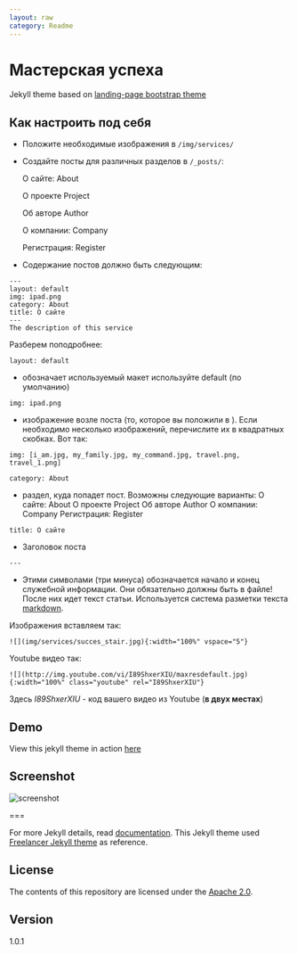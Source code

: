 ```yaml
---
layout: raw
category: Readme
---
```

# Мастерская успеха

Jekyll theme based on [landing-page bootstrap theme ](http://startbootstrap.com/templates/landing-page/)

## Как настроить под себя
 - Положите необходимые изображения в `/img/services/`
 - Создайте посты для различных разделов в `/_posts/`:
 
     О сайте: About
     
     О проекте Project
     
     Об авторе Author
     
     О компании: Company
     
     Регистрация: Register

 - Содержание постов должно быть следующим:

```
---
layout: default
img: ipad.png
category: About
title: О сайте
---
The description of this service
```

Разберем поподробнее:

```
layout: default
```
 - обозначает используемый макет используйте default (по умолчанию)

```
img: ipad.png
```
 - изображение возле поста (то, которое вы положили в ). Если необходимо несколько изображений, перечислите их в квадратных скобках. Вот так:

```
img: [i_am.jpg, my_family.jpg, my_command.jpg, travel.png, travel_1.png]
```

```
category: About
```
 - раздел, куда попадет пост. Возможны следующие варианты:
     О сайте: About
     О проекте Project
     Об авторе Author
     О компании: Company
     Регистрация: Register
     
```
title: О сайте
```
 - Заголовок поста
 
```
--- 
```
 - Этими символами (три минуса) обозначается начало и конец служебной информации. Они обязательно должны быть в файле!
 После них идет текст статьи. Используется система разметки текста [markdown](https://ru.wikipedia.org/wiki/Markdown).

Изображения вставляем так:
 
```
![](img/services/succes_stair.jpg){:width="100%" vspace="5"}
```

Youtube видео так:

```
![](http://img.youtube.com/vi/I89ShxerXIU/maxresdefault.jpg){:width="100%" class="youtube" rel="I89ShxerXIU"}
```

Здесь *I89ShxerXIU* - код вашего видео из Youtube (**в двух местах**)

## Demo
View this jekyll theme in action [here](https://timurey.github.io/)

## Screenshot
![screenshot](https://raw.githubusercontent.com/swcool/landing-page-theme/master/img/screenshot.png)

===

For more Jekyll details, read [documentation](http://jekyllrb.com/).
This Jekyll theme used [Freelancer Jekyll theme](https://github.com/jeromelachaud/freelancer-theme/) as reference.

## License
The contents of this repository are licensed under the [Apache
2.0](http://www.apache.org/licenses/LICENSE-2.0.html).

## Version
1.0.1
